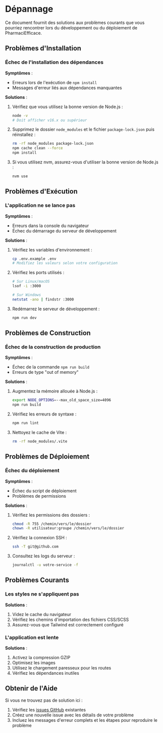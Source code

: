 # Dépannage

Ce document fournit des solutions aux problèmes courants que vous pourriez rencontrer lors du développement ou du déploiement de PharmaciEfficace.

## Problèmes d'Installation

### Échec de l'installation des dépendances

**Symptômes** :
- Erreurs lors de l'exécution de `npm install`
- Messages d'erreur liés aux dépendances manquantes

**Solutions** :
1. Vérifiez que vous utilisez la bonne version de Node.js :
   ```bash
   node -v
   # Doit afficher v16.x ou supérieur
   ```
2. Supprimez le dossier `node_modules` et le fichier `package-lock.json` puis réinstallez :
   ```bash
   rm -rf node_modules package-lock.json
   npm cache clean --force
   npm install
   ```
3. Si vous utilisez nvm, assurez-vous d'utiliser la bonne version de Node.js :
   ```bash
   nvm use
   ```

## Problèmes d'Exécution

### L'application ne se lance pas

**Symptômes** :
- Erreurs dans la console du navigateur
- Échec du démarrage du serveur de développement

**Solutions** :
1. Vérifiez les variables d'environnement :
   ```bash
   cp .env.example .env
   # Modifiez les valeurs selon votre configuration
   ```
2. Vérifiez les ports utilisés :
   ```bash
   # Sur Linux/macOS
   lsof -i :3000
   
   # Sur Windows
   netstat -ano | findstr :3000
   ```
3. Redémarrez le serveur de développement :
   ```bash
   npm run dev
   ```

## Problèmes de Construction

### Échec de la construction de production

**Symptômes** :
- Échec de la commande `npm run build`
- Erreurs de type "out of memory"

**Solutions** :
1. Augmentez la mémoire allouée à Node.js :
   ```bash
   export NODE_OPTIONS=--max_old_space_size=4096
   npm run build
   ```
2. Vérifiez les erreurs de syntaxe :
   ```bash
   npm run lint
   ```
3. Nettoyez le cache de Vite :
   ```bash
   rm -rf node_modules/.vite
   ```

## Problèmes de Déploiement

### Échec du déploiement

**Symptômes** :
- Échec du script de déploiement
- Problèmes de permissions

**Solutions** :
1. Vérifiez les permissions des dossiers :
   ```bash
   chmod -R 755 /chemin/vers/le/dossier
   chown -R utilisateur:groupe /chemin/vers/le/dossier
   ```
2. Vérifiez la connexion SSH :
   ```bash
   ssh -T git@github.com
   ```
3. Consultez les logs du serveur :
   ```bash
   journalctl -u votre-service -f
   ```

## Problèmes Courants

### Les styles ne s'appliquent pas

**Solutions** :
1. Videz le cache du navigateur
2. Vérifiez les chemins d'importation des fichiers CSS/SCSS
3. Assurez-vous que Tailwind est correctement configuré

### L'application est lente

**Solutions** :
1. Activez la compression GZIP
2. Optimisez les images
3. Utilisez le chargement paresseux pour les routes
4. Vérifiez les dépendances inutiles

## Obtenir de l'Aide

Si vous ne trouvez pas de solution ici :
1. Vérifiez les [issues GitHub](https://github.com/apollosads/PharmaciEfficace/issues) existantes
2. Créez une nouvelle issue avec les détails de votre problème
3. Incluez les messages d'erreur complets et les étapes pour reproduire le problème
